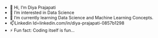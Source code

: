 - 👋 Hi, I’m Diya Prajapati
- 👀 I’m interested in Data Science
- 🌱 I’m currently learning Data Science and Machine Learning Concepts.
- 📫Linkedin Id=linkedin.com/in/diya-prajapati-0857b1298
- ⚡ Fun fact: Coding itself is fun...

<!---
Prjaparidiya727/Prjaparidiya727 is a ✨ special ✨ repository because its `README.md` (this file) appears on your GitHub profile.
You can click the Preview link to take a look at your changes.
--->
